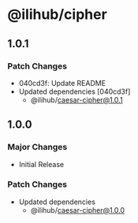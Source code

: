 # @ilihub/cipher

## 1.0.1

### Patch Changes

- 040cd3f: Update README
- Updated dependencies [040cd3f]
  - @ilihub/caesar-cipher@1.0.1

## 1.0.0

### Major Changes

- Initial Release

### Patch Changes

- Updated dependencies
  - @ilihub/caesar-cipher@1.0.0
